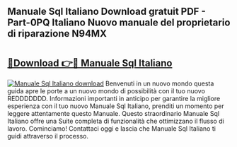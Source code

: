 ## Manuale Sql Italiano Download gratuit PDF - Part-0PQ Italiano Nuovo manuale del proprietario di riparazione N94MX

# <h2><a href="http://dfb245.blite.top/?on=Manuale+Sql+Italiano">🔗Download 👉🔴 Manuale Sql Italiano</a></h2>

[![Manuale Sql Italiano download](https://i.imgur.com/lujVjoI.png)](http://dfb245.blite.top/?on=Manuale+Sql+Italiano)
Benvenuti in un nuovo mondo questa guida apre le porte a un nuovo mondo di possibilità con il tuo nuovo REDDDDDDD. Informazioni importanti in anticipo per garantire la migliore esperienza con il tuo nuovo Manuale Sql Italiano, prenditi un momento per leggere attentamente questo Manuale. Questo straordinario Manuale Sql Italiano offre una Suite completa di funzionalità che ottimizzano il flusso di lavoro. Cominciamo! Contattaci oggi e lascia che Manuale Sql Italiano ti guidi attraverso il processo.
